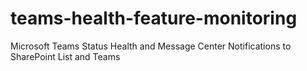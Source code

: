# teams-health-feature-monitoring
Microsoft Teams Status Health and Message Center Notifications to SharePoint List and Teams
